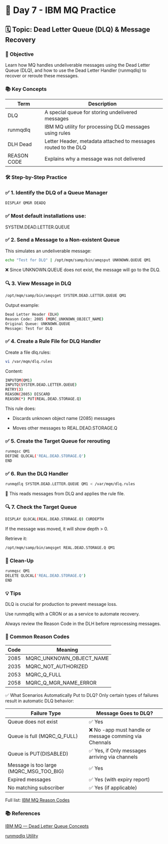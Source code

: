 # 📘 Day 7 - IBM MQ Practice

## 🗓️ Topic: Dead Letter Queue (DLQ) & Message Recovery
### 🎯 Objective
Learn how MQ handles undeliverable messages using the Dead Letter Queue (DLQ), and how to use the Dead Letter Handler (runmqdlq) to recover or reroute these messages.

### 📚 Key Concepts
| Term | Description|
|------| -----------|
|DLQ	| A special queue for storing undelivered messages|
|runmqdlq	| IBM MQ utility for processing DLQ messages using rules|
|DLH	Dead | Letter Header, metadata attached to messages routed to the DLQ|
|REASON CODE	| Explains why a message was not delivered|

### 🛠️ Step-by-Step Practice
### ✅ 1. Identify the DLQ of a Queue Manager
``` bash
DISPLAY QMGR DEADQ
```
### ✅ Most default installations use:

SYSTEM.DEAD.LETTER.QUEUE

### ✅ 2. Send a Message to a Non-existent Queue
This simulates an undeliverable message:

``` bash
echo "Test for DLQ" | /opt/mqm/samp/bin/amqsput UNKNOWN.QUEUE QM1
```
❌ Since UNKNOWN.QUEUE does not exist, the message will go to the DLQ.

### 🔍 3. View Message in DLQ
``` bash
/opt/mqm/samp/bin/amqsget SYSTEM.DEAD.LETTER.QUEUE QM1
```
Output example:

``` bash
Dead Letter Header (DLH)
Reason Code: 2085 (MQRC_UNKNOWN_OBJECT_NAME)
Original Queue: UNKNOWN.QUEUE
Message: Test for DLQ
```
### ✅ 4. Create a Rule File for DLQ Handler
Create a file dlq.rules:

``` bash
vi /var/mqm/dlq.rules
```

Content:

``` bash
INPUTQM(QM1)
INPUTQ(SYSTEM.DEAD.LETTER.QUEUE)
RETRY(3)
REASON(2085) DISCARD
REASON(*) PUT(REAL.DEAD.STORAGE.Q)
```
This rule does:

* Discards unknown object name (2085) messages

* Moves other messages to REAL.DEAD.STORAGE.Q

### ✅ 5. Create the Target Queue for rerouting
``` bash
runmqsc QM1
DEFINE QLOCAL('REAL.DEAD.STORAGE.Q')
END
```
### ✅ 6. Run the DLQ Handler
``` bash
runmqdlq SYSTEM.DEAD.LETTER.QUEUE QM1 < /var/mqm/dlq.rules
```
🔄 This reads messages from DLQ and applies the rule file.

### 🔍 7. Check the Target Queue
``` bash
DISPLAY QLOCAL(REAL.DEAD.STORAGE.Q) CURDEPTH
```
If the message was moved, it will show depth > 0.

Retrieve it:

``` bash
/opt/mqm/samp/bin/amqsget REAL.DEAD.STORAGE.Q QM1
```
### 🧼 Clean-Up
``` bash
runmqsc QM1
DELETE QLOCAL('REAL.DEAD.STORAGE.Q')
END
```
### 💡 Tips
DLQ is crucial for production to prevent message loss.

Use runmqdlq with a CRON or as a service to automate recovery.

Always review the Reason Code in the DLH before reprocessing messages.

### 🧠 Common Reason Codes
|Code	|Meaning|
|-----|-------|
|2085	|MQRC_UNKNOWN_OBJECT_NAME|
|2035	|MQRC_NOT_AUTHORIZED|
|2053	|MQRC_Q_FULL|
|2058	|MQRC_Q_MGR_NAME_ERROR|

✅ What Scenarios Automatically Put to DLQ?
Only certain types of failures result in automatic DLQ behavior:

|Failure Type	|Message Goes to DLQ?|
|-------------|--------------------|
|Queue does not exist	|✅ Yes|
|Queue is full (MQRC_Q_FULL)	|❌ No -app must handle or message comming via Chennals|
|Queue is PUT(DISABLED)	|✅  Yes, if Only messages arriving via channels|
|Message is too large (MQRC_MSG_TOO_BIG)	|✅ Yes|
|Expired messages	|✅ Yes (with expiry report)|
|No matching subscriber	|✅ Yes (if applicable)|

Full list: [IBM MQ Reason Codes](https://www.ibm.com/docs/en/ibm-mq/9.3?topic=reference-mq-reason-codes)

### 📚 References
[IBM MQ — Dead Letter Queue Concepts](https://www.ibm.com/docs/en/ibm-mq/9.3?topic=queues-dead-letter)

[runmqdlq Utility](https://www.ibm.com/docs/en/ibm-mq/9.3?topic=utilities-runmqdlq-dead-letter-queue-handler)


